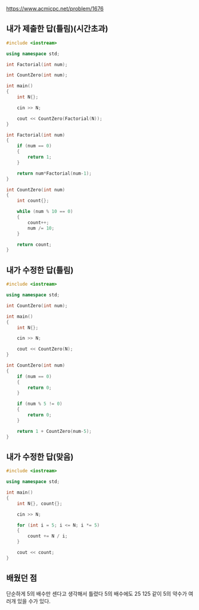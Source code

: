 https://www.acmicpc.net/problem/1676

내가 제출한 답(틀림)(시간초과)
---------------
```cpp
#include <iostream>

using namespace std;

int Factorial(int num);

int CountZero(int num);

int main()
{
	int N{};

	cin >> N;

	cout << CountZero(Factorial(N));
}

int Factorial(int num)
{
	if (num == 0)
	{
		return 1;
	}

	return num*Factorial(num-1);
}

int CountZero(int num)
{
	int count{};

	while (num % 10 == 0)
	{
		count++;
		num /= 10;
	}

	return count;
}
```

내가 수정한 답(틀림)
----------------
```cpp
#include <iostream>

using namespace std;

int CountZero(int num);

int main()
{
	int N{};

	cin >> N;

	cout << CountZero(N);
}

int CountZero(int num)
{
	if (num == 0)
	{
		return 0;
	}

	if (num % 5 != 0)
	{
		return 0;
	}

	return 1 + CountZero(num-5);
}
```

내가 수정한 답(맞음)
---------------
```cpp
#include <iostream>

using namespace std;

int main()
{
	int N{}, count{};

	cin >> N;

	for (int i = 5; i <= N; i *= 5)
	{
		count += N / i;
	}

	cout << count;
}
```

배웠던 점
-----------

단순하게 5의 배수만 센다고 생각해서 틀렸다 5의 배수에도 25 125 같이 5의 약수가 여러개 있을 수가 있다.
